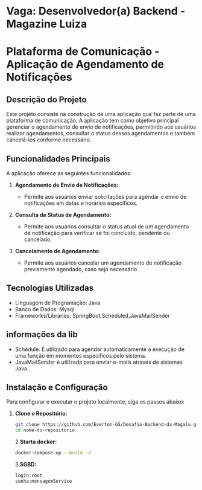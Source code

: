 # Vaga: Desenvolvedor(a) Backend - Magazine Luiza


# Plataforma de Comunicação - Aplicação de Agendamento de Notificações

## Descrição do Projeto
Este projeto consiste na construção de uma aplicação que faz parte de uma plataforma de comunicação. A aplicação tem como objetivo principal gerenciar o agendamento de envio de notificações, permitindo aos usuários realizar agendamentos, consultar o status desses agendamentos e também cancelá-los conforme necessário.

## Funcionalidades Principais
A aplicação oferece as seguintes funcionalidades:

1. **Agendamento de Envio de Notificações:**
   - Permite aos usuários enviar solicitações para agendar o envio de notificações em datas e horários específicos.

2. **Consulta de Status de Agendamento:**
   - Permite aos usuários consultar o status atual de um agendamento de notificação para verificar se foi concluído, pendente ou cancelado.

3. **Cancelamento de Agendamento:**
   - Permite aos usuários cancelar um agendamento de notificação previamente agendado, caso seja necessário.

## Tecnologias Utilizadas
- Linguagem de Programação: Java
- Banco de Dados: Mysql
- Frameworks/Libraries: SpringBoot,Scheduled,JavaMailSender

## informações da lib
- Schedule: É utilizado para agendar automaticamente a execução de uma função em momentos específicos pelo sistema.
- JavaMailSender é utilizada para enviar e-mails através de sistemas Java..

## Instalação e Configuração
Para configurar e executar o projeto localmente, siga os passos abaixo:

1. **Clone o Repositório:**
   ```bash
   git clone https://github.com/Everton-GS/Desafio-Backend-da-Magalu.git
   cd nome-do-repositorio
   ```
   
   2.**Starta docker:**
   ```bash
   docker-compose up --build -d
   ```

   3.**SGBD:**
   ```bash
   login:root
   senha:mensagemService
   ```
   
